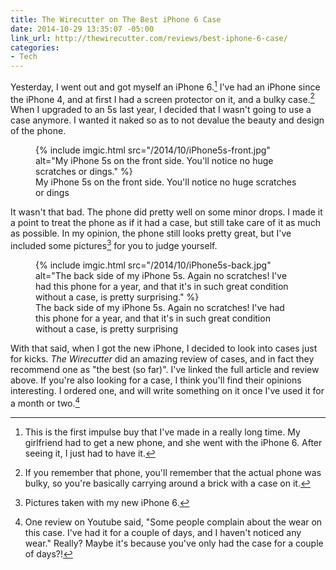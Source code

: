 ```yaml
---
title: The Wirecutter on The Best iPhone 6 Case
date: 2014-10-29 13:35:07 -05:00
link_url: http://thewirecutter.com/reviews/best-iphone-6-case/
categories:
- Tech
---
```


Yesterday, I went out and got myself an iPhone 6.[^1] I've had an iPhone since the iPhone 4, and at first I had a screen protector on it, and a bulky case.[^2] When I upgraded to an 5s last year, I decided that I wasn't going to use a case anymore. I wanted it naked so as to not devalue the beauty and design of the phone.

<figure class="extendout">
  {% include imgic.html src="/2014/10/iPhone5s-front.jpg" alt="My iPhone 5s on the front side. You'll notice no huge scratches or dings." %}
  <figcaption>My iPhone 5s on the front side. You'll notice no huge scratches or dings</figcaption>
</figure>

It wasn't that bad. The phone did pretty well on some minor drops. I made it a point to treat the phone as if it had a case, but still take care of it as much as possible. In my opinion, the phone still looks pretty great, but I've included some pictures[^3] for you to judge yourself.

<figure class="alignright">
  {% include imgic.html src="/2014/10/iPhone5s-back.jpg" alt="The back side of my iPhone 5s. Again no scratches! I've had this phone for a year, and that it's in such great condition without a case, is pretty surprising." %}
  <figcaption>The back side of my iPhone 5s. Again no scratches! I've had this phone for a year, and that it's in such great condition without a case, is pretty surprising</figcaption>
</figure>

With that said, when I got the new iPhone, I decided to look into cases just for kicks. *The Wirecutter* did an amazing review of cases, and in fact they recommend one as "the best (so far)". I've linked the full article and review above. If you're also looking for a case, I think you'll find their opinions interesting. I ordered one, and will write something on it once I've used it for a month or two.[^4]

[^1]: This is the first impulse buy that I've made in a really long time. My girlfriend had to get a new phone, and she went with the iPhone 6. After seeing it, I just had to have it.

[^2]: If you remember that phone, you'll remember that the actual phone was bulky, so you're basically carrying around a brick with a case on it.

[^3]: Pictures taken with my new iPhone 6.

[^4]: One review on Youtube said, "Some people complain about the wear on this case. I've had it for a couple of days, and I haven't noticed any wear." Really? Maybe it's because you've only had the case for a couple of days?!
